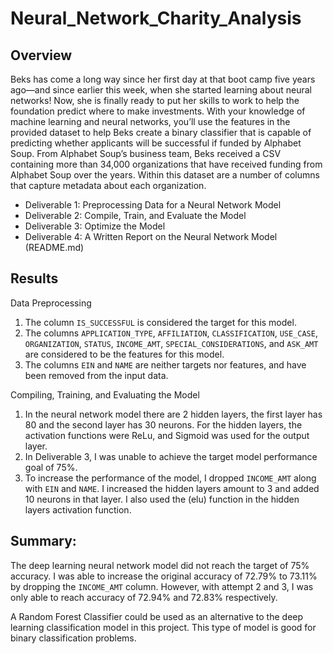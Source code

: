 # Neural_Network_Charity_Analysis
## Overview
Beks has come a long way since her first day at that boot camp five years ago—and since earlier this week, when she started learning about neural networks! Now, she is finally ready to put her skills to work to help the foundation predict where to make investments.
With your knowledge of machine learning and neural networks, you’ll use the features in the provided dataset to help Beks create a binary classifier that is capable of predicting whether applicants will be successful if funded by Alphabet Soup.
From Alphabet Soup’s business team, Beks received a CSV containing more than 34,000 organizations that have received funding from Alphabet Soup over the years. Within this dataset are a number of columns that capture metadata about each organization.

- Deliverable 1: Preprocessing Data for a Neural Network Model
- Deliverable 2: Compile, Train, and Evaluate the Model
- Deliverable 3: Optimize the Model
- Deliverable 4: A Written Report on the Neural Network Model (README.md)

## Results
Data Preprocessing
1. The column `IS_SUCCESSFUL` is considered the target for this model. 
2. The columns `APPLICATION_TYPE`, `AFFILIATION`, `CLASSIFICATION`, `USE_CASE`, `ORGANIZATION`, `STATUS`, `INCOME_AMT`, `SPECIAL_CONSIDERATIONS`, and `ASK_AMT` are considered to be the features for this model.
3. The columns `EIN` and `NAME` are neither targets nor features, and have been removed from the input data.

Compiling, Training, and Evaluating the Model
1. In the neural network model there are 2 hidden layers, the first layer has 80 and the second layer has 30 neurons. For the hidden layers, the activation functions were ReLu, and Sigmoid was used for the output layer.
2. In Deliverable 3, I was unable to achieve the target model performance goal of 75%.
3. To increase the performance of the model, I dropped `INCOME_AMT` along with `EIN` and `NAME`. I increased the hidden layers amount to 3 and added 10 neurons in that layer. I also used the (elu) function in the hidden layers activation function.

## Summary:
The deep learning neural network model did not reach the target of 75% accuracy. I was able to increase the original accuracy of 72.79% to 73.11% by dropping the `INCOME_AMT` column. However, with attempt 2 and 3, I was only able to reach accuracy of 72.94% and 72.83% respectively. 

A Random Forest Classifier could be used as an alternative to the deep learning classification model in this project. This type of model is good for binary classification problems.
